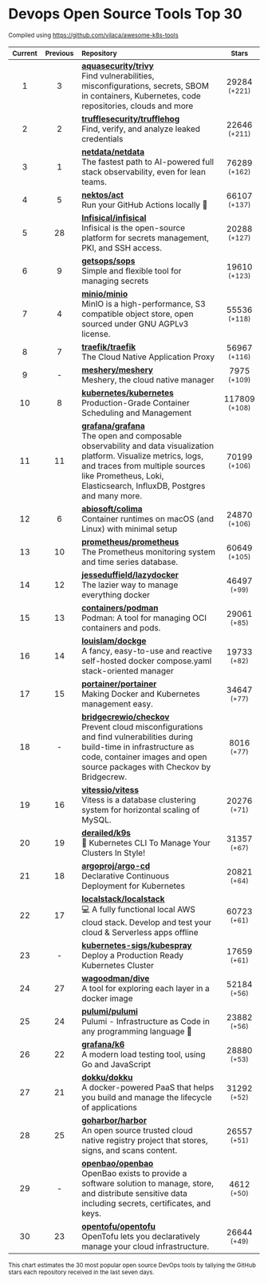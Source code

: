 # Devops Open Source Tools Top 30
<sup>Compiled using https://github.com/vilaca/awesome-k8s-tools</sup>
<div align="center">

|<sub>Current</sub>|<sub>Previous</sub>|<sub>Repository</sub>|<sub>Stars</sub>|
|:---:|:---:|:---|:---:|
|1|3|[**aquasecurity/trivy**](https://github.com/aquasecurity/trivy)<br/>Find vulnerabilities, misconfigurations, secrets, SBOM in containers, Kubernetes, code repositories, clouds and more|29284 <sup>(+221)</sup>|
|2|2|[**trufflesecurity/trufflehog**](https://github.com/trufflesecurity/trufflehog)<br/>Find, verify, and analyze leaked credentials|22646 <sup>(+211)</sup>|
|3|1|[**netdata/netdata**](https://github.com/netdata/netdata)<br/>The fastest path to AI-powered full stack observability, even for lean teams.|76289 <sup>(+162)</sup>|
|4|5|[**nektos/act**](https://github.com/nektos/act)<br/>Run your GitHub Actions locally 🚀|66107 <sup>(+137)</sup>|
|5|28|[**Infisical/infisical**](https://github.com/Infisical/infisical)<br/>Infisical is the open-source platform for secrets management, PKI, and SSH access.|20288 <sup>(+127)</sup>|
|6|9|[**getsops/sops**](https://github.com/getsops/sops)<br/>Simple and flexible tool for managing secrets|19610 <sup>(+123)</sup>|
|7|4|[**minio/minio**](https://github.com/minio/minio)<br/>MinIO is a high-performance, S3 compatible object store, open sourced under GNU AGPLv3 license.|55536 <sup>(+118)</sup>|
|8|7|[**traefik/traefik**](https://github.com/traefik/traefik)<br/>The Cloud Native Application Proxy|56967 <sup>(+116)</sup>|
|9|-|[**meshery/meshery**](https://github.com/meshery/meshery)<br/>Meshery, the cloud native manager|7975 <sup>(+109)</sup>|
|10|8|[**kubernetes/kubernetes**](https://github.com/kubernetes/kubernetes)<br/>Production-Grade Container Scheduling and Management|117809 <sup>(+108)</sup>|
|11|11|[**grafana/grafana**](https://github.com/grafana/grafana)<br/>The open and composable observability and data visualization platform. Visualize metrics, logs, and traces from multiple sources like Prometheus, Loki, Elasticsearch, InfluxDB, Postgres and many more. |70199 <sup>(+106)</sup>|
|12|6|[**abiosoft/colima**](https://github.com/abiosoft/colima)<br/>Container runtimes on macOS (and Linux) with minimal setup|24870 <sup>(+106)</sup>|
|13|10|[**prometheus/prometheus**](https://github.com/prometheus/prometheus)<br/>The Prometheus monitoring system and time series database.|60649 <sup>(+105)</sup>|
|14|12|[**jesseduffield/lazydocker**](https://github.com/jesseduffield/lazydocker)<br/>The lazier way to manage everything docker|46497 <sup>(+99)</sup>|
|15|13|[**containers/podman**](https://github.com/containers/podman)<br/>Podman: A tool for managing OCI containers and pods.|29061 <sup>(+85)</sup>|
|16|14|[**louislam/dockge**](https://github.com/louislam/dockge)<br/>A fancy, easy-to-use and reactive self-hosted docker compose.yaml stack-oriented manager|19733 <sup>(+82)</sup>|
|17|15|[**portainer/portainer**](https://github.com/portainer/portainer)<br/>Making Docker and Kubernetes management easy.|34647 <sup>(+77)</sup>|
|18|-|[**bridgecrewio/checkov**](https://github.com/bridgecrewio/checkov)<br/>Prevent cloud misconfigurations and find vulnerabilities during build-time in infrastructure as code, container images and open source packages with Checkov by Bridgecrew.|8016 <sup>(+77)</sup>|
|19|16|[**vitessio/vitess**](https://github.com/vitessio/vitess)<br/>Vitess is a database clustering system for horizontal scaling of MySQL.|20276 <sup>(+71)</sup>|
|20|19|[**derailed/k9s**](https://github.com/derailed/k9s)<br/>🐶 Kubernetes CLI To Manage Your Clusters In Style!|31357 <sup>(+67)</sup>|
|21|18|[**argoproj/argo-cd**](https://github.com/argoproj/argo-cd)<br/>Declarative Continuous Deployment for Kubernetes|20821 <sup>(+64)</sup>|
|22|17|[**localstack/localstack**](https://github.com/localstack/localstack)<br/>💻 A fully functional local AWS cloud stack. Develop and test your cloud & Serverless apps offline|60723 <sup>(+61)</sup>|
|23|-|[**kubernetes-sigs/kubespray**](https://github.com/kubernetes-sigs/kubespray)<br/>Deploy a Production Ready Kubernetes Cluster|17659 <sup>(+61)</sup>|
|24|27|[**wagoodman/dive**](https://github.com/wagoodman/dive)<br/>A tool for exploring each layer in a docker image|52184 <sup>(+56)</sup>|
|25|24|[**pulumi/pulumi**](https://github.com/pulumi/pulumi)<br/>Pulumi - Infrastructure as Code in any programming language 🚀|23882 <sup>(+56)</sup>|
|26|22|[**grafana/k6**](https://github.com/grafana/k6)<br/>A modern load testing tool, using Go and JavaScript|28880 <sup>(+53)</sup>|
|27|21|[**dokku/dokku**](https://github.com/dokku/dokku)<br/>A docker-powered PaaS that helps you build and manage the lifecycle of applications|31292 <sup>(+52)</sup>|
|28|25|[**goharbor/harbor**](https://github.com/goharbor/harbor)<br/>An open source trusted cloud native registry project that stores, signs, and scans content.|26557 <sup>(+51)</sup>|
|29|-|[**openbao/openbao**](https://github.com/openbao/openbao)<br/>OpenBao exists to provide a software solution to manage, store, and distribute sensitive data including secrets, certificates, and keys.|4612 <sup>(+50)</sup>|
|30|23|[**opentofu/opentofu**](https://github.com/opentofu/opentofu)<br/>OpenTofu lets you declaratively manage your cloud infrastructure.|26644 <sup>(+49)</sup>|


</div>

<sub>This chart estimates the 30 most popular open source DevOps tools by tallying the GitHub stars each repository received in the last seven days.</sub>
